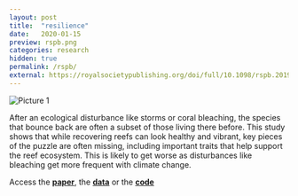 ```yaml
---
layout: post
title:  "resilience"
date:   2020-01-15
preview: rspb.png
categories: research
hidden: true
permalink: /rspb/
external: https://royalsocietypublishing.org/doi/full/10.1098/rspb.2019.2628
---
```



![Picture 1]({{site.baseurl}}/images/research/rspb.JPG?auto=yes)

After an ecological disturbance like storms or coral bleaching, the species that bounce back are often a subset of those living there before. This study shows that while recovering reefs can look healthy and vibrant, key pieces of the puzzle are often missing, including important traits that help support the reef ecosystem. This is likely to get worse as disturbances like bleaching get more frequent with climate change.

Access the [**paper**](https://royalsocietypublishing.org/doi/full/10.1098/rspb.2019.2628), the [**data**](https://datadryad.org/stash/dataset/doi:10.5061/dryad.kh189321w) or the [**code**](https://github.com/mikemcwilliam/response_diversity)
